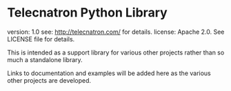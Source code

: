 Telecnatron Python Library
==========================

version:  1.0
see:      http://telecnatron.com/ for details.
license:  Apache 2.0. See LICENSE file for details.

This is intended as a support library for various other projects
rather than so much a standalone library.

Links to documentation and examples will be added here as the various other
projects are developed.